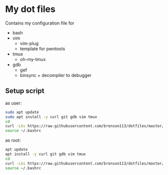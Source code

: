 # My dot files

Contains my configuration file for 

- bash
- vim
  - vim-plug
  - template for pwntools
- tmux
  - oh-my-tmux
- gdb
  - gef
  - binsync + decompiler to debugger

## Setup script

as user:
```bash
sudo apt update
sudo apt install -y curl git gdb vim tmux
cd
curl -Lks https://raw.githubusercontent.com/bronson113/dotfiles/master/dot_setup.sh | /bin/bash
source ~/.bashrc
```

as root:
```bash
apt update
apt install -y curl git gdb vim tmux
cd
curl -Lks https://raw.githubusercontent.com/bronson113/dotfiles/master/dot_setup.sh | /bin/bash
source ~/.bashrc
```



